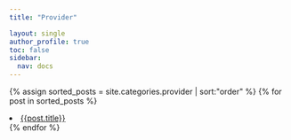 ```yaml
---
title: "Provider"

layout: single
author_profile: true
toc: false
sidebar:
  nav: docs
---
```


{% assign sorted_posts = site.categories.provider | sort:"order" %}
{% for post in sorted_posts %}
  <li><a href="{{post.url}}">{{post.title}}</a></li>
{% endfor %}
